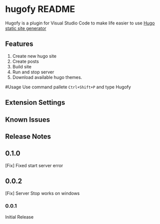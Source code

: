 # hugofy README

Hugofy is a plugin for Visual Studio Code to make life easier to use [Hugo static site generator](http://gohugo.io)


## Features
1. Create new hugo site
2. Create posts
3. Build site
4. Run and stop server
5. Download available hugo themes.

#Usage
Use command pallete ```Ctrl+Shift+P``` and type Hugofy

## Extension Settings

## Known Issues

## Release Notes

## 0.1.0

[Fix] Fixed start server error

## 0.0.2

[Fix] Server Stop works on windows

### 0.0.1

Initial Release
